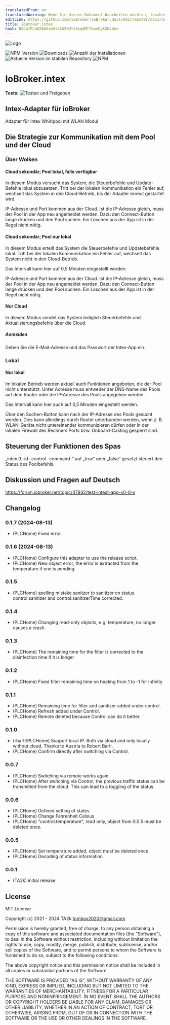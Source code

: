 ```yaml
---
translatedFrom: en
translatedWarning: Wenn Sie dieses Dokument bearbeiten möchten, löschen Sie bitte das Feld "translationsFrom". Andernfalls wird dieses Dokument automatisch erneut übersetzt
editLink: https://github.com/ioBroker/ioBroker.docs/edit/master/docs/de/adapterref/iobroker.intex/README.md
title: ioBroker.intex
hash: DQoafM/aKX66Exe5lkCA99dTzXsqAMffbwmDykXNzdo=
---
```

![Logo](../../../en/adapterref/iobroker.intex/admin/intex.png)

![NPM-Version](https://img.shields.io/npm/v/iobroker.intex.svg)
![Downloads](https://img.shields.io/npm/dm/iobroker.intex.svg)
![Anzahl der Installationen](https://iobroker.live/badges/intex-installed.svg)
![Aktuelle Version im stabilen Repository](https://iobroker.live/badges/intex-stable.svg)
![NPM](https://nodei.co/npm/iobroker.intex.png?downloads=true)

# IoBroker.intex
**Tests:** ![Testen und Freigeben](https://github.com/TA2k/ioBroker.intex/workflows/Test%20and%20Release/badge.svg)

## Intex-Adapter für ioBroker
Adapter für Intex Whirlpool mit WLAN Modul

## Die Strategie zur Kommunikation mit dem Pool und der Cloud
### Über Wolken
#### Cloud sekundär; Pool lokal, falls verfügbar
In diesem Modus versucht das System, die Steuerbefehle und Update-Befehle lokal abzusetzen. Tritt bei der lokalen Kommunikation ein Fehler auf, wechselt das System in den Cloud-Betrieb, bis der Adapter erneut gestartet wird.

IP-Adresse und Port kommen aus der Cloud. Ist die IP-Adresse gleich, muss der Pool in der App neu angemeldet werden. Dazu den Connect-Button lange drücken und den Pool suchen. Ein Löschen aus der App ist in der Regel nicht nötig.

#### Cloud sekundär; Pool nur lokal
In diesem Modus erteilt das System die Steuerbefehle und Updatebefehle lokal. Tritt bei der lokalen Kommunikation ein Fehler auf, wechselt das System nicht in den Cloud-Betrieb.

Das Intervall kann hier auf 0,5 Minuten eingestellt werden.

IP-Adresse und Port kommen aus der Cloud. Ist die IP-Adresse gleich, muss der Pool in der App neu angemeldet werden. Dazu den Connect-Button lange drücken und den Pool suchen. Ein Löschen aus der App ist in der Regel nicht nötig.

#### Nur Cloud
In diesem Modus sendet das System lediglich Steuerbefehle und Aktualisierungsbefehle über die Cloud.

##### Anmelden
Geben Sie die E-Mail-Adresse und das Passwort der Intex-App ein.

### Lokal
#### Nur lokal
Im lokalen Betrieb werden aktuell auch Funktionen angeboten, die der Pool nicht unterstützt. Unter Adresse muss entweder der DNS-Name des Pools auf dem Router oder die IP-Adresse des Pools angegeben werden.

Das Intervall kann hier auch auf 0,5 Minuten eingestellt werden.

Über den Suchen-Button kann nach der IP-Adresse des Pools gesucht werden. Dies kann allerdings durch Router unterbunden werden, wenn z. B. WLAN-Geräte nicht untereinander kommunizieren dürfen oder in der lokalen Firewall des Rechners Ports bzw. Onboard-Casting gesperrt sind.

## Steuerung der Funktionen des Spas
„intex.0.-id-.control.-command-“ auf „true“ oder „false“ gesetzt steuert den Status des Poolbefehls.

## Diskussion und Fragen auf Deutsch
https://forum.iobroker.net/topic/47932/test-intext-app-v0-0-x

## Changelog

<!--
  Placeholder for the next version (at the beginning of the line):
  ### **WORK IN PROGRESS**
-->

### 0.1.7 (2024-08-13)

- (PLCHome) Fixed error.

### 0.1.6 (2024-08-13)

- (PLCHome) Configure this adapter to use the release script.
- (PLCHome) New object error, the error is extracted from the temperature if one is pending.

### 0.1.5

- (PLCHome) spelling mistake sanitzer to sanitizer on status control.sanitizer and control.sanitizerTime corrected.

### 0.1.4

- (PLCHome) Changing read-only objects, e.g. temperature, no longer causes a crash.

### 0.1.3

- (PLCHome) The remaining time for the filter is corrected to the disinfection time if it is longer

### 0.1.2

- (PLCHome) Fixed filter remaining time on heating from 1 to -1 for infinity

### 0.1.1

- (PLCHome) Remaining time for filter and sanitizer added under control.
- (PLCHome) Refresh added under Control.
- (PLCHome) Remote deleted because Control can do it better.

### 0.1.0

- (rbartl/PLCHome) Support local IP. Both via cloud and only locally without cloud. Thanks to Austria to Robert Bartl.
- (PLCHome) Confirm directly after switching via Control.

### 0.0.7

- (PLCHome) Switching via remote works again.
- (PLCHome) After switching via Control, the previous traffic status can be transmitted from the cloud. This can lead to a toggling of the status.

### 0.0.6

- (PLCHome) Defined setting of states
- (PLCHome) Change Fahrenheit Celsius
- (PLCHome) "control.temperature", read only, object from 0.0.5 must be deleted once.

### 0.0.5

- (PLCHome) Set temperature added, object must be deleted once.
- (PLCHome) Decoding of status information

### 0.0.1

- (TA2k) initial release

## License

MIT License

Copyright (c) 2021 - 2024 TA2k <tombox2020@gmail.com>

Permission is hereby granted, free of charge, to any person obtaining a copy
of this software and associated documentation files (the "Software"), to deal
in the Software without restriction, including without limitation the rights
to use, copy, modify, merge, publish, distribute, sublicense, and/or sell
copies of the Software, and to permit persons to whom the Software is
furnished to do so, subject to the following conditions:

The above copyright notice and this permission notice shall be included in all
copies or substantial portions of the Software.

THE SOFTWARE IS PROVIDED "AS IS", WITHOUT WARRANTY OF ANY KIND, EXPRESS OR
IMPLIED, INCLUDING BUT NOT LIMITED TO THE WARRANTIES OF MERCHANTABILITY,
FITNESS FOR A PARTICULAR PURPOSE AND NONINFRINGEMENT. IN NO EVENT SHALL THE
AUTHORS OR COPYRIGHT HOLDERS BE LIABLE FOR ANY CLAIM, DAMAGES OR OTHER
LIABILITY, WHETHER IN AN ACTION OF CONTRACT, TORT OR OTHERWISE, ARISING FROM,
OUT OF OR IN CONNECTION WITH THE SOFTWARE OR THE USE OR OTHER DEALINGS IN THE
SOFTWARE.